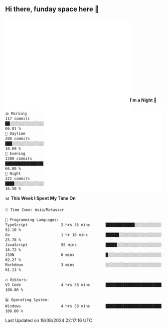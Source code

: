 ## Hi there, funday space here 🚀

<img align="left" width="400" alt="🌞" src="https://raw.githubusercontent.com/fhasnur/fhasnur/master/general.svg?token=ATQS65TR7ETTG5RLJUDIDBLBN34HE">
<img align="right" width="380" alt="🌞" src="https://raw.githubusercontent.com/fhasnur/fhasnur/master/statistics.svg?token=ATQS65TR7ETTG5RLJUDIDBLBN34HE">

<br><br><br><br><br><br><br><br><br><br><br><br><br><br>

<!--START_SECTION:waka-->
**I'm a Night 🦉** 

```text
🌞 Morning                117 commits         ██░░░░░░░░░░░░░░░░░░░░░░░   06.01 % 
🌆 Daytime                208 commits         ███░░░░░░░░░░░░░░░░░░░░░░   10.69 % 
🌃 Evening                1300 commits        █████████████████░░░░░░░░   66.80 % 
🌙 Night                  321 commits         ████░░░░░░░░░░░░░░░░░░░░░   16.50 % 
```


📊 **This Week I Spent My Time On** 

```text
🕑︎ Time Zone: Asia/Makassar

💬 Programming Languages: 
TypeScript               2 hrs 35 mins       █████████████░░░░░░░░░░░░   52.10 % 
Go                       1 hr 16 mins        ██████░░░░░░░░░░░░░░░░░░░   25.78 % 
JavaScript               55 mins             █████░░░░░░░░░░░░░░░░░░░░   18.72 % 
JSON                     6 mins              █░░░░░░░░░░░░░░░░░░░░░░░░   02.27 % 
Markdown                 3 mins              ░░░░░░░░░░░░░░░░░░░░░░░░░   01.13 % 

🔥 Editors: 
VS Code                  4 hrs 58 mins       █████████████████████████   100.00 % 

💻 Operating System: 
Windows                  4 hrs 58 mins       █████████████████████████   100.00 % 
```


 Last Updated on 18/08/2024 22:17:16 UTC
<!--END_SECTION:waka-->

